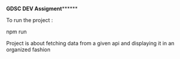 **GDSC DEV Assigment********

To run the project :
  
  npm run

Project is about fetching data from a given api and displaying it in an organized fashion
